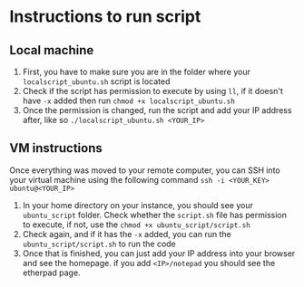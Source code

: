# Instructions to run script

## Local machine

1. First, you have to make sure you are in the folder where your `localscript_ubuntu.sh` script is located
2. Check if the script has permission to execute by using `ll`, if it doesn't have `-x` added then run `chmod +x localscript_ubuntu.sh`
3. Once the permission is changed, run the script and add your IP address after, like so `./localscript_ubuntu.sh <YOUR_IP>`

## VM instructions

Once everything was moved to your remote computer, you can SSH into your virtual machine using the following command `ssh -i <YOUR_KEY> ubuntu@<YOUR_IP>` 

1. In your home directory on your instance, you should see your `ubuntu_script` folder. Check whether the `script.sh` file has permission to execute, if not, use the `chmod +x ubuntu_script/script.sh` 
2. Check again, and if it has the `-x` added, you can run the `ubuntu_script/script.sh` to run the code
3. Once that is finished, you can just add your IP address into your browser and see the homepage. if you add `<IP>/notepad` you should see the etherpad page.